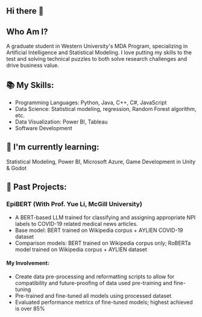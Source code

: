 ## Hi there 👋

## Who Am I?
A graduate student in Western University's MDA Program, specializing in Artificial Intelligence and Statistical Modeling.
I love putting my skills to the test and solving technical puzzles to both solve research challenges and drive business value.


## 📚 My Skills: 
- Programming Languages: Python, Java, C++, C#, JavaScript
- Data Science: Statistical modeling, regression, Random Forest algorithm, etc.
- Data Visualization: Power BI, Tableau
- Software Development

## 🌱 I'm currently learning:
Statistical Modeling, Power BI, Microsoft Azure, Game Development in Unity & Godot

## 🔭 Past Projects:
### EpiBERT (With Prof. Yue Li, McGill University)
- A BERT-based LLM trained for classifying and assigning appropriate NPI labels to COVID-19 related medical news articles.
- Base model: BERT trained on Wikipedia corpus + AYLIEN COVID-19 dataset
- Comparison models: BERT trained on Wikipedia corpus only; RoBERTa model trained on Wikipedia corpus + AYLIEN dataset
#### My Involvement: 
- Create data pre-processing and reformatting scripts to allow for compatibility and future-proofing of data used pre-training and fine-tuning
- Pre-trained and fine-tuned all models using processed dataset
- Evaluated performance metrics of fine-tuned models; highest achieved is over 85%


<!--
**zhen-zhicheng/zhen-zhicheng** is a ✨ _special_ ✨ repository because its `README.md` (this file) appears on your GitHub profile.

Here are some ideas to get you started:

- 🔭 I’m currently working on ...
- 🌱 I’m currently learning ...
- 👯 I’m looking to collaborate on ...
- 🤔 I’m looking for help with ...
- 💬 Ask me about ...
- 📫 How to reach me: ...
- 😄 Pronouns: ...
- ⚡ Fun fact: ...
-->
